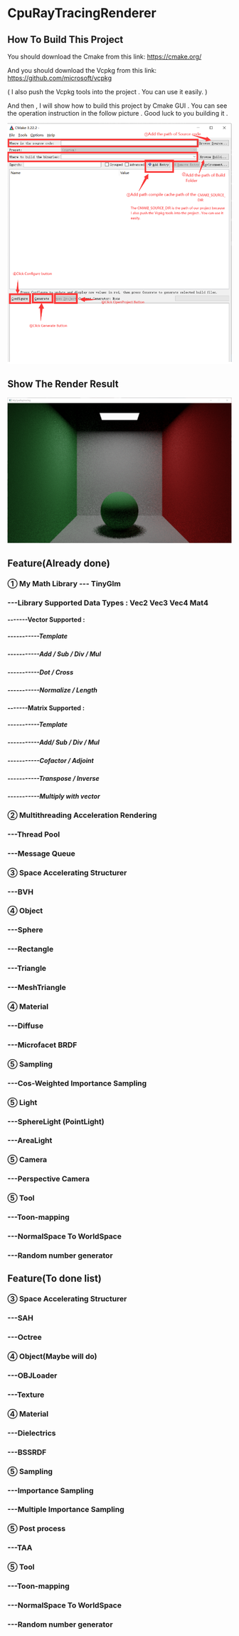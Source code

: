 
# CpuRayTracingRenderer
## How To Build This Project
You should download the Cmake from this link:
https://cmake.org/

And you should download the Vcpkg from this link:
https://github.com/microsoft/vcpkg

( I also push the Vcpkg tools into the project . You can use it easily. )

And then , I will show how to build this project by Cmake GUI . You can see the operation instruction in the follow picture . Good luck to you building it .

![image](https://github.com/1393650770/CpuRayTracingRenderer/blob/main/image/operation_instruction_picture.png)
## Show The Render Result
![image](https://github.com/1393650770/CpuRayTracingRenderer/blob/main/image/result-Level-1.png)

## Feature(Already done)
### ① My Math Library --- TinyGlm
### ---Library Supported Data Types : Vec2 Vec3 Vec4 Mat4
#### -------Vector Supported :
##### -----------Template
##### -----------Add / Sub / Div / Mul
##### -----------Dot / Cross
##### -----------Normalize / Length

#### -------Matrix Supported :
##### -----------Template
##### -----------Add/ Sub / Div / Mul
##### -----------Cofactor / Adjoint
##### -----------Transpose / Inverse
##### -----------Multiply with vector
### ② Multithreading Acceleration Rendering
### ---Thread Pool
### ---Message Queue

### ③ Space Accelerating Structurer
### ---BVH
### ④ Object
### ---Sphere
### ---Rectangle
### ---Triangle
### ---MeshTriangle
### ④ Material
### ---Diffuse
### ---Microfacet BRDF
### ⑤ Sampling
### ---Cos-Weighted Importance Sampling
### ⑤ Light
### ---SphereLight (PointLight)
### ---AreaLight
### ⑤ Camera
### ---Perspective Camera

### ⑤ Tool
### ---Toon-mapping
### ---NormalSpace To WorldSpace
### ---Random number generator

## Feature(To done list)
### ③ Space Accelerating Structurer
### ---SAH
### ---Octree
### ④ Object(Maybe will do)
### ---OBJLoader
### ---Texture
### ④ Material
### ---Dielectrics
### ---BSSRDF 
### ⑤ Sampling
### ---Importance Sampling
### ---Multiple Importance Sampling
### ⑤ Post process
### ---TAA
### ⑤ Tool
### ---Toon-mapping
### ---NormalSpace To WorldSpace
### ---Random number generator



